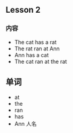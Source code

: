 ## Lesson 2

### 内容

* The cat has a rat
* The rat ran at Ann
* Ann has a cat
* The cat ran at the rat

## 单词

* at
* the
* ran
* has
* Ann 人名



